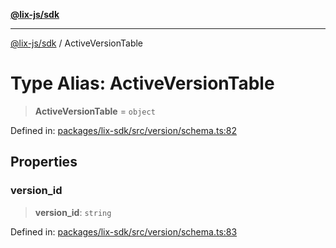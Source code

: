 [**@lix-js/sdk**](../README.md)

***

[@lix-js/sdk](../README.md) / ActiveVersionTable

# Type Alias: ActiveVersionTable

> **ActiveVersionTable** = `object`

Defined in: [packages/lix-sdk/src/version/schema.ts:82](https://github.com/opral/monorepo/blob/f6145848c50035d05b8b3729072a23a67228ebc3/packages/lix-sdk/src/version/schema.ts#L82)

## Properties

### version\_id

> **version\_id**: `string`

Defined in: [packages/lix-sdk/src/version/schema.ts:83](https://github.com/opral/monorepo/blob/f6145848c50035d05b8b3729072a23a67228ebc3/packages/lix-sdk/src/version/schema.ts#L83)
